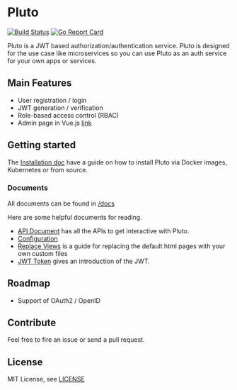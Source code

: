 # Pluto

[![Build Status](https://travis-ci.org/leeif/pluto.svg?branch=master)](https://travis-ci.org/leeif/pluto)
[![Go Report Card](https://goreportcard.com/badge/github.com/leeif/pluto)](https://goreportcard.com/report/github.com/leeif/pluto)

Pluto is a JWT based authorization/authentication service. Pluto is designed for the use case like microservices so you can use Pluto as an auth service for your own apps or services.

## Main Features

* User registration / login
* JWT generation / verification
* Role-based access control (RBAC)
* Admin page in Vue.js [link](https://github.com/leeif/pluto-admin) 


## Getting started

The [Installation doc](https://github.com/leeif/pluto/blob/master/docs/installation.md) have a guide on how to install Pluto via Docker images, Kubernetes or from source.

### Documents

All documents can be found in [/docs](https://github.com/leeif/pluto/blob/master/docs)

Here are some helpful documents for reading.

* [API Document](https://github.com/leeif/pluto/blob/master/docs/api.md) has all the APIs to get interactive with Pluto.
* [Configuration](https://github.com/leeif/pluto/blob/master/docs/configuration.md) 
* [Replace Views](https://github.com/leeif/pluto/blob/master/docs/view.md) is a guide for replacing the default html pages with your own custom files
* [JWT Token](https://github.com/leeif/pluto/blob/master/docs/jwt.md) gives an introduction of the JWT.

## Roadmap

* Support of OAuth2 / OpenID

## Contribute

Feel free to fire an issue or send a pull request.

## License

MIT License, see [LICENSE](https://github.com/leeif/pluto/blob/master/LICENSE)
